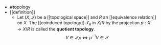 - #topology
- [[definition]]
	- Let $(X, \mathcal{T})$ be a [[topological space]] and $R$ an [[equivalence relation]] on $X$. The [[coinduced topology]] $\mathcal{T}_R$ in $X/R$ by the projection $p: X \to X/R$ is called the **quotient topology**.
	  $$V \in \mathcal{T}_R \iff p^{-1}V \in \mathcal{T}$$